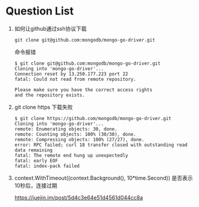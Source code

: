 # Question List

1. 如何让github通过ssh协议下载

   `git clone git@github.com:mongodb/mongo-go-driver.git`

   命令报错

   ```
   $ git clone git@github.com:mongodb/mongo-go-driver.git
   Cloning into 'mongo-go-driver'...
   Connection reset by 13.250.177.223 port 22
   fatal: Could not read from remote repository.
   
   Please make sure you have the correct access rights
   and the repository exists.
   ```

   

2. git clone https 下载失败

   ```
   $ git clone https://github.com/mongodb/mongo-go-driver.git
   Cloning into 'mongo-go-driver'...
   remote: Enumerating objects: 30, done.
   remote: Counting objects: 100% (30/30), done.
   remote: Compressing objects: 100% (27/27), done.
   error: RPC failed; curl 18 transfer closed with outstanding read data remaining
   fatal: The remote end hung up unexpectedly
   fatal: early EOF
   fatal: index-pack failed
   ```

   

3. context.WithTimeout((context.Background(), 10*time.Second)) 是否表示10秒后，连接过期

   https://juejin.im/post/5d4c3e64e51d4561d044cc8a







